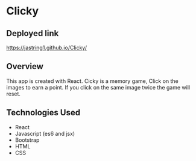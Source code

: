 # Clicky

## Deployed link

https://jastring1.github.io/Clicky/

## Overview
This app is created with React. 
Cicky is a memory game, Click on the images to earn a point. If you click on the same image twice the game will reset.

## Technologies Used
* React
* Javascript (es6 and jsx)
* Bootstrap
* HTML
* CSS
